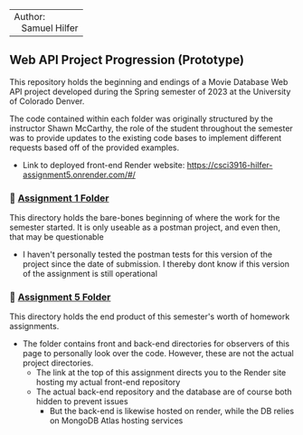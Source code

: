 
<table>
  <tr>
    <td>Author:<br>
      &nbsp;&nbsp;&nbsp;Samuel Hilfer</td>
  </tr>
</table>

##  Web API Project Progression (Prototype)

This repository holds the beginning and endings of a Movie Database Web API project developed during the Spring semester of 2023 at the University of Colorado Denver.

The code contained within each folder was originally structured by the instructor Shawn McCarthy, the role of the student throughout the semester was to provide updates to the existing code bases to implement different requests based off of the provided examples.

- Link to deployed front-end Render website: https://csci3916-hilfer-assignment5.onrender.com/#/

### 📂 [Assignment 1 Folder](https://github.com/GrowingPaigns/Web-API-Project-Progression/tree/main/Assignment%201)

This directory holds the bare-bones beginning of where the work for the semester started. It is only useable as a postman project, and even then, that may be questionable 
- I haven't personally tested the postman tests for this version of the project since the date of submission. I thereby dont know if this version of the assignment is still operational

### 📂 [Assignment 5 Folder](https://github.com/GrowingPaigns/Web-API-Project-Progression/tree/main/Assignment%205) 

This directory holds the end product of this semester's worth of homework assignments.
- The folder contains front and back-end directories for observers of this page to personally look over the code. However, these are not the actual project directories.
    - The link at the top of this assignment directs you to the Render site hosting my actual front-end repository 
    - The actual back-end repository and the database are of course both hidden to prevent issues
        - But the back-end is likewise hosted on render, while the DB relies on MongoDB Atlas hosting services
